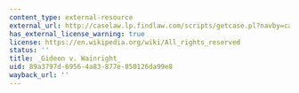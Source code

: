 ```yaml
---
content_type: external-resource
external_url: http://caselaw.lp.findlaw.com/scripts/getcase.pl?navby=case&court=us&vol=372&page=335
has_external_license_warning: true
license: https://en.wikipedia.org/wiki/All_rights_reserved
status: ''
title: _Gideon v. Wainright_
uid: 89a3797d-6956-4a83-877e-850126da99e8
wayback_url: ''
---
```

